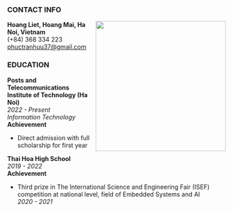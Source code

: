### CONTACT INFO
<a href="https://samujjwaal.me/"><img src="" align="right" height="300" /></a>
**Hoang Liet, Hoang Mai, Ha Noi, Vietnam**  
(+84) 368 334 223  
phuctranhuu37@gmail.com  

### EDUCATION
**Posts and Telecommunications Institute of Technology (Ha Noi)**  
*2022 - Present*  
*Information Technology*  
**Achievement**  
- Direct admission with full scholarship for first year  

**Thai Hoa High School**  
*2019 - 2022*  
**Achievement**  
- Third prize in The International Science and Engineering Fair (ISEF) competition at national level, field of Embedded Systems and AI  
*2020 - 2021*  
